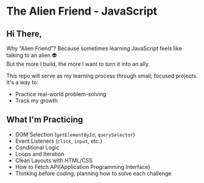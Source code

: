 # The Alien Friend - JavaScript
## Hi There,

Why “Alien Friend”?
Because sometimes learning JavaScript feels like talking to an alien 👽  
But the more I build, the more I want to turn it into an ally.

This repo will serve as my learning process through small, focused projects. It's a way to:
- Practice real-world problem-solving
- Track my growth

## What I'm Practicing

- DOM Selection (`getElementById`, `querySelector`)
- Event Listeners (`click`, `input`, etc.)
- Conditional Logic
- Loops and Iteration
- Clean Layouts with HTML/CSS
- How to Fetch API(Application Programming Interface)
- Thinking before coding, planning how to solve each challenge
